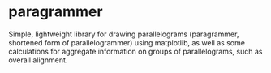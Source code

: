 # paragrammer
Simple, lightweight library for drawing parallelograms (paragrammer, shortened form of parallelogrammer) using matplotlib, as well as some calculations for aggregate information on groups of parallelograms, such as overall alignment.
